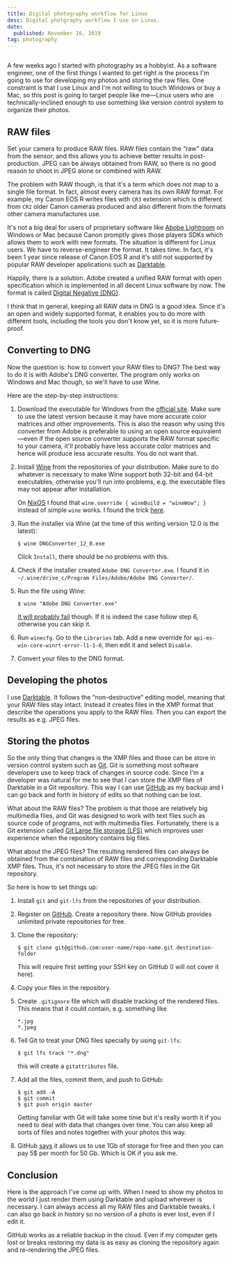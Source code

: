 ```yaml
---
title: Digital photography workflow for Linux
desc: Digital photgraphy workflow I use on Linux.
date:
  published: November 16, 2019
tag: photography
---
```


```toc
```

A few weeks ago I started with photography as a hobbyist. As a software
engineer, one of the first things I wanted to get right is the process I'm
going to use for developing my photos and storing the raw files. One
constraint is that I use Linux and I'm not willing to touch Windows or buy a
Mac, so this post is going to target people like me—Linux users who are
technically-inclined enough to use something like version control system to
organize their photos.

## RAW files

Set your camera to produce RAW files. RAW files contain the “raw” data from
the sensor, and this allows you to achieve better results in
post-production. JPEG can be always obtained from RAW, so there is no good
reason to shoot in JPEG alone or combined with RAW.

The problem with RAW though, is that it's a term which does not map to a
single file format. In fact, almost every camera has its own RAW format. For
example, my Canon EOS R writes files with `CR3` extension which is different
from `CR2` older Canon cameras produced and also different from the formats
other camera manufactures use.

It's not a big deal for users of proprietary software like [Abobe
Lightroom][lightroom] on Windows or Mac because Canon promptly gives those
players SDKs which allows them to work with new formats. The situation is
different for Linux users. We have to reverse-engineer the format. It takes
time. In fact, it's been 1 year since release of Canon EOS R and it's still
not supported by popular RAW developer applications such as
[Darktable][darktable].

Happily, there is a solution. Adobe created a unified RAW format with open
specification which is implemented in all decent Linux software by now. The
format is called [Digital Negative (DNG)][dng].

I think that in general, keeping all RAW data in DNG is a good idea. Since
it's an open and widely supported format, it enables you to do more with
different tools, including the tools you don't know yet, so it is more
future-proof.

## Converting to DNG

Now the question is: how to convert your RAW files to DNG? The best way to
do it is with Adobe's DNG converter. The program only works on Windows and
Mac though, so we'll have to use Wine.

Here are the step-by-step instructions:

1. Download the executable for Windows from the [official
   site][dng-downloads]. Make sure to use the latest version because it may
   have more accurate color matrices and other improvements. This is also
   the reason why using this converter from Adobe is preferable to using an
   open source equivalent—even if the open source converter supports the RAW
   format specific to your camera, it'll probably have less accurate color
   matrices and hence will produce less accurate results. You do not want
   that.

2. Install [Wine][wine] from the repositories of your distribution. Make
   sure to do whatever is necessary to make Wine support both 32-bit and
   64-bit executables, otherwise you'll run into problems, e.g. the
   executable files may not appear after installation.

   On [NixOS][nixos] I found that `wine.override { wineBuild = "wineWow"; }`
   instead of simple `wine` works. I found the trick [here][nixos-wine].

3. Run the installer via Wine (at the time of this writing version 12.0 is
   the latest):

   ```
   $ wine DNGConverter_12_0.exe
   ```

   Click `Install`, there should be no problems with this.

4. Check if the installer created `Adobe DNG Converter.exe`. I found it in
   `~/.wine/drive_c/Program Files/Adobe/Adobe DNG Converter/`.

5. Run the file using Wine:

   ```
   $ wine "Adobe DNG Converter.exe"
   ```

   [It will probably fail][wine-bug] though. If it is indeed the case follow
   step 6, otherwise you can skip it.

6. Run `winecfg`. Go to the `Libraries` tab. Add a new override for
   `api-ms-win-core-winrt-error-l1-1-0`, then edit it and select `Disable`.

7. Convert your files to the DNG format.

## Developing the photos

I use [Darktable][darktable]. It follows the “non-destructive” editing
model, meaning that your RAW files stay intact. Instead it creates files in
the XMP format that describe the operations you apply to the RAW files. Then
you can export the results as e.g. JPEG files.

## Storing the photos

So the only thing that changes is the XMP files and those can be store in
version control system such as [Git][git]. Git is something most software
developers use to keep track of changes in source code. Since I'm a
developer was natural for me to see that I can store the XMP files of
Darktable in a Git repository. This way I can use [GitHub][github] as my
backup and I can go back and forth in history of edits so that nothing can
be lost.

What about the RAW files? The problem is that those are relatively big
multimedia files, and Git was designed to work with text files such as
source code of programs, not with multimedia files. Fortunately, there is a
Git extension called [Git Large file storage (LFS)][git-lfs] which improves
user experience when the repository contains big files.

What about the JPEG files? The resulting rendered files can always be
obtained from the combination of RAW files and corresponding Darktable XMP
files. Thus, it's not necessary to store the JPEG files in the Git
repository.

So here is how to set things up:

1. Install `git` and `git-lfs` from the repositories of your distribution.

2. Register on [GitHub][github]. Create a repository there. Now GitHub
   provides unlimited private repositories for free.

3. Clone the repository:

   ```
   $ git clone git@github.com:user-name/repo-name.git destination-folder
   ```

   This will require first setting your SSH key on GitHub (I will not cover
   it here).

4. Copy your files in the repository.

5. Create `.gitignore` file which will disable tracking of the rendered
   files. This means that it could contain, e.g. something like

   ```
   *.jpg
   *.jpeg
   ```

6. Tell Git to treat your DNG files specially by using `git-lfs`:

   ```
   $ git lfs track "*.dng"
   ```

   this will create a `gitattributes` file.

7. Add all the files, commit them, and push to GitHub:

   ```
   $ git add -A
   $ git commit
   $ git push origin master
   ```

   Getting familiar with Git will take some time but it's really worth it if
   you need to deal with data that changes over time. You can also keep all
   sorts of files and notes together with your photos this way.

8. GitHub [says][github-lfs-limits] it allows us to use 1Gb of storage for
   free and then you can pay 5$ per month for 50 Gb. Which is OK if you ask
   me.

## Conclusion

Here is the approach I've come up with. When I need to show my photos to the
world I just render them using Darktable and upload wherever is necessary. I
can always access all my RAW files and Darktable tweaks. I can also go back
in history so no version of a photo is ever lost, even if I edit it.

GitHub works as a reliable backup in the cloud. Even if my computer gets
lost or breaks restoring my data is as easy as cloning the repository again
and re-rendering the JPEG files.

[darktable]: https://www.darktable.org
[lightroom]: https://www.adobe.com/products/photoshop-lightroom.html
[dng]: https://helpx.adobe.com/photoshop/digital-negative.html
[dng-downloads]: https://helpx.adobe.com/photoshop/digital-negative.html#downloads
[wine]: https://www.winehq.org
[nixos]: https://nixos.org
[nixos-wine]: https://nixos.wiki/wiki/Wine
[wine-bug]: https://bugs.winehq.org/show_bug.cgi?id=46972
[git]: https://git-scm.com
[github]: https://github.com
[git-lfs]: https://git-lfs.github.com
[github-lfs-limits]: https://help.github.com/en/github/managing-large-files/about-storage-and-bandwidth-usage

